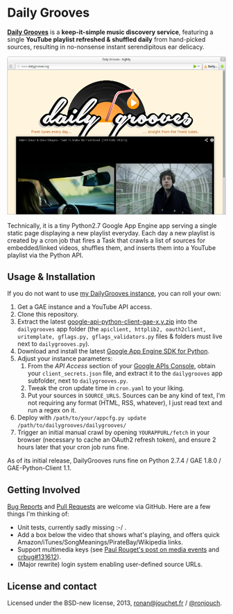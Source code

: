 # Daily Grooves

**[Daily Grooves](http://www.dailygrooves.org/)** is a **keep-it-simple music discovery service**, featuring a single **YouTube playlist refreshed & shuffled daily** from hand-picked sources, resulting in no-nonsense instant serendipitous ear delicacy.

[![DailyGrooves screenshot](https://github.com/ronjouch/dailygrooves/raw/master/dailygrooves_screenshot.png)](http://www.dailygrooves.org/)

Technically, it is a tiny Python2.7 Google App Engine app serving a single static page displaying a new playlist everyday. Each day a new playlist is created by a cron job that fires a Task that crawls a list of sources for embedded/linked videos, shuffles them, and inserts them into a YouTube playlist via the Python API.

## Usage & Installation

If you do not want to use [my DailyGrooves instance](http://www.dailygrooves.org/), you can roll your own:

1. Get a GAE instance and a YouTube API access.
2. Clone this repository.
3. Extract the latest [google-api-python-client-gae-x.y.zip](https://code.google.com/p/google-api-python-client/downloads/list) into the `dailygrooves` app folder (the `apiclient, httplib2, oauth2client, uritemplate, gflags.py, gflags_validators.py` files & folders must live next to `dailygrooves.py`).
5. Download and install the latest [Google App Engine SDK for Python](https://developers.google.com/appengine/downloads#Google_App_Engine_SDK_for_Python).
6. Adjust your instance parameters:
    1. From the *API Access* section of your [Google APIs Console](https://code.google.com/apis/console/), obtain your `client_secrets.json` file, and extract it to the `dailygrooves` app subfolder, next to `dailygrooves.py`.
    2. Tweak the cron update time in `cron.yaml` to your liking.
    3. Put your sources in `SOURCE_URLS`. Sources can be any kind of text, I'm not requiring any format (HTML, RSS, whatever), I just read text and run a regex on it.
7. Deploy with `/path/to/your/appcfg.py update /path/to/dailygrooves/dailygrooves/`
8. Trigger an initial manual crawl by opening `YOURAPPURL/fetch` in your browser (necessary to cache an OAuth2 refresh token), and ensure 2 hours later that your cron job runs fine.

As of its initial release, DailyGrooves runs fine on Python 2.7.4 / GAE 1.8.0 / GAE-Python-Client 1.1.

## Getting Involved

[Bug Reports](https://github.com/ronjouch/dailygrooves/issues) and [Pull Requests](https://github.com/ronjouch/dailygrooves/pulls) are welcome via GitHub. Here are a few things I'm thinking of:

* Unit tests, currently sadly missing :-/ .
* Add a box below the video that shows what's playing, and offers quick Amazon/iTunes/SongMeanings/PirateBay/Wikipedia links.
* Support multimedia keys (see [Paul Rouget's post on media events](http://paulrouget.com/e/mediaevents/) and [crbug#131612](http://code.google.com/p/chromium/issues/detail?id=131612)).
* (Major rewrite) login system enabling user-defined source URLs.

## License and contact

Licensed under the BSD-new license, 2013, [ronan@jouchet.fr](mailto:ronan@jouchet.fr) / [@ronjouch](https://twitter.com/ronjouch).